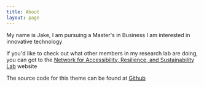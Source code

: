 ```yaml
---
title: About
layout: page
---
```


My name is Jake, I am pursuing a Master's in Business I am interested in innovative technology 

If you'd like to check out what other members in my research lab are doing, you can got to the <a href="https://narslab.org/projects/">Network for Accessibility, Resilience, and Sustainability Lab</a> website 



The source code for this theme can be found at <a href="https://github.com/SupunKavinda/jekyll-theme-leaf">Github</a>
